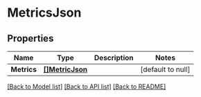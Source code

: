 # MetricsJson

## Properties
Name | Type | Description | Notes
------------ | ------------- | ------------- | -------------
**Metrics** | [**[]MetricJson**](MetricJson.md) |  | [default to null]

[[Back to Model list]](../README.md#documentation-for-models) [[Back to API list]](../README.md#documentation-for-api-endpoints) [[Back to README]](../README.md)


